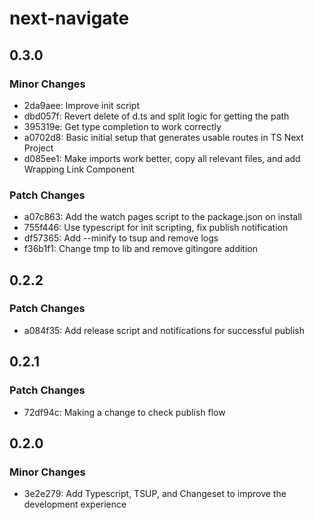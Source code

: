 # next-navigate

## 0.3.0

### Minor Changes

- 2da9aee: Improve init script
- dbd057f: Revert delete of d.ts and split logic for getting the path
- 395319e: Get type completion to work correctly
- a0702d8: Basic initial setup that generates usable routes in TS Next Project
- d085ee1: Make imports work better, copy all relevant files, and add Wrapping Link Component

### Patch Changes

- a07c863: Add the watch pages script to the package.json on install
- 755f446: Use typescript for init scripting, fix publish notification
- df57365: Add --minify to tsup and remove logs
- f36b1f1: Change tmp to lib and remove gitingore addition

## 0.2.2

### Patch Changes

- a084f35: Add release script and notifications for successful publish

## 0.2.1

### Patch Changes

- 72df94c: Making a change to check publish flow

## 0.2.0

### Minor Changes

- 3e2e279: Add Typescript, TSUP, and Changeset to improve the development experience
